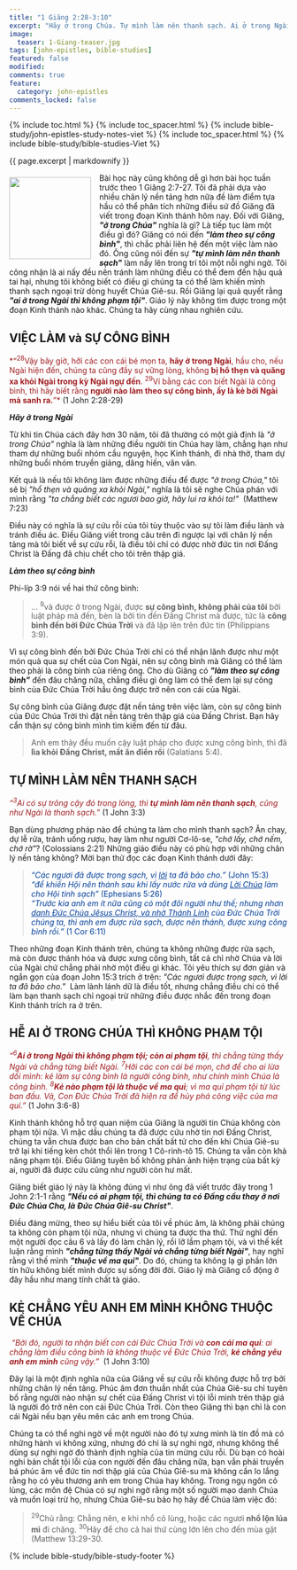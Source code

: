 ```yaml
---
title: "1 Giăng 2:28-3:10"
excerpt: "Hãy ở trong Chúa. Tự mình làm nên thanh sạch. Ai ở trong Ngài thì không phạm tội. Ai không yêu anh em mình thì không phải là con cái Chúa."
image:
  teaser: 1-Giang-teaser.jpg
tags: [john-epistles, bible-studies]
featured: false
modified:
comments: true
feature:
  category: john-epistles
comments_locked: false
---
```


{% include toc.html %}
{% include toc_spacer.html %}
{% include bible-study/john-epistles-study-notes-viet %}
{% include toc_spacer.html %}
{% include bible-study/bible-studies-Viet %}

{{ page.excerpt | markdownify }}

<div>
<p>
<img alt src="http://vacsf.org/assets/images/1-Giang-teaser.jpg" style="border: 0px none; margin: 7px 15px 0px 0px; max-width: 100%; height: 148px; padding: 0px; float: left;">
Bài học này cũng không dễ gì hơn bài học tuần trước theo 1 Giăng 2:7-27. Tôi đã phải dựa vào nhiều chân lý nền tảng hơn nữa đề làm điểm tựa hầu có thể phân tích những điều sứ đồ Giăng đã viết trong đoạn Kinh thánh hôm nay. Đối với Giăng, <i><strong>"ở trong Chúa"</strong></i> nghĩa là gì? Là tiếp tục làm một điều gì đó? Giăng có nói đến <i><strong>"làm theo sự công bình"</strong></i>, thì chắc phải liên hệ đến một việc làm nào đó. Ông cũng nói đến sự <i><strong>"tự mình làm nên thanh sạch"</strong></i> làm nẩy lên trong trí tôi một nỗi nghi ngờ. Tôi công nhận là ai nấy đều nên tránh làm những điều có thể đem đến hậu quả tai hại, nhưng tôi không biết có điều gì chúng ta có thể làm khiến mình thanh sạch ngoại trừ dòng huyết Chúa Giê-su. Rồi Giăng lại quả quyết rằng <i><strong>"ai ở trong Ngài thì không phạm tội"</strong></i>. Giáo lý này không tìm được trong một đoạn Kinh thánh nào khác. Chúng ta hãy cùng nhau nghiên cứu.
</p>
</div>


## VIỆC LÀM và SỰ CÔNG BÌNH

<span style="color: rgb(159, 29, 33);">
*“<sup>28</sup>Vậy bây giờ, hỡi các con cái bé mọn ta, <strong>hãy ở trong Ngài</strong>, hầu cho, nếu Ngài hiện đến, chúng ta cũng đầy sự vững lòng, không <strong>bị hổ thẹn và quăng xa khỏi Ngài trong kỳ Ngài ngự đến</strong>. <sup>29</sup>Ví bằng các con biết Ngài là công bình, thì hãy biết rằng <strong>người nào làm theo sự công bình, ấy là kẻ bởi Ngài mà sanh ra.</strong>”*
</span>
(1 John 2:28-29) 

***Hãy ở trong Ngài***

Từ khi tin Chúa cách đây hơn 30 năm, tôi đã thường có một giả định là *"ở trong Chúa"* nghĩa là làm những điều người tin Chúa hay làm, chẳng hạn như tham dự những buổi nhóm cầu nguyện, học Kinh thánh, đi nhà thờ, tham dự những buổi nhóm truyền giảng, dâng hiến, vân vân.

Kết quả là nếu tôi không làm được những điều để được *"ở trong Chúa,"* tôi sẽ bị *"hổ thẹn và quăng xa khỏi Ngài,"* nghĩa là tôi sẽ nghe Chúa phán với mình rằng *"ta chẳng biết các ngươi bao giờ, hãy lui ra khỏi ta!"*  (Matthew 7:23) 

Điều này có nghĩa là sự cứu rỗi của tôi tùy thuộc vào sự tôi làm điều lành và tránh điều ác. Điều Giăng viết trong câu trên đi ngược lại với chân lý nền tảng mà tôi biết về sự cứu rỗi, là điều tôi chỉ có được nhờ đức tin nơi Đấng Christ là Đấng đã chịu chết cho tôi trên thập giá.

***Làm theo sự công bình***

Phi-líp 3:9 nói về hai thứ công bình:

> ... <sup>9</sup>và được ở trong Ngài, được <strong>sự công bình, không phải của tôi</strong> bởi luật pháp mà đến, bèn là bởi tin đến Ðấng Christ mà được, tức là <strong>công bình đến bởi Ðức Chúa Trời</strong> và đã lập lên trên đức tin (Philippians 3:9).

Vì sự công bình đến bởi Đức Chúa Trời chỉ có thể nhận lãnh được như một món quà qua sự chết của Con Ngài, nên sự công bình mà Giăng có thể làm theo phải là công bình của riêng ông. Cho dù Giăng có <i><strong>"làm theo sự công bình"</strong></i> đến đâu chăng nữa, chẳng điều gì ông làm có thể đem lại sự công bình của Đức Chúa Trời hầu ông được trở nên con cái của Ngài.

Sự công bình của Giăng được đặt nền tảng trên việc làm, còn sự công bình của Đức Chúa Trời thì đặt nền tảng trên thập giá của Đấng Christ. Bạn hãy cẩn thận sự công bình mình tìm kiếm đến từ đâu.

> Anh em thảy đều muốn cậy luật pháp cho được xưng công bình, thì đã <strong>lìa khỏi Ðấng Christ, mất ân điển rồi</strong> (Galatians 5:4).

## TỰ MÌNH LÀM NÊN THANH SẠCH

<span style="color: rgb(159, 29, 33);"> *“<sup>3</sup>Ai có sự trông cậy đó trong lòng, thì <i><strong>tự mình làm nên thanh sạch</strong></i>, cũng như Ngài là thanh sạch.”* </span> (1 John 3:3) 

Bạn dùng phương pháp nào để chúng ta làm cho mình thanh sạch? Ăn chay, dự lễ rửa, tránh uống rượu, hay làm như người Cơ-lô-se, *"chớ lấy, chớ nếm, chớ rờ"*? (Colossians 2:21) Những giáo điều này có phù hợp với những chân lý nền tảng không? Mời bạn thử đọc các đoạn Kinh thánh dưới đây:

> <span style="color: rgb(0, 61, 152);">*“Các ngươi đã được trong sạch, vì <u>lời</u> ta đã bảo cho.”* (John 15:3)<br />    *“để khiến Hội nên thánh sau khi lấy nước rửa và dùng <u>Lời Chúa</u> làm cho Hội tinh sạch”* (Ephesians 5:26)<br />    *“Trước kia anh em ít nữa cũng có một đôi người như thế; nhưng nhơn <u>danh Ðức Chúa Jêsus Christ, và nhờ Thánh Linh</u> của Ðức Chúa Trời chúng ta, thì anh em được rửa sạch, được nên thánh, được xưng công bình rồi.”* (1 Cor 6:11)</span>

Theo những đoạn Kinh thánh trên, chúng ta không những được rửa sạch, mà còn được thánh hóa và được xưng công bình, tất cả chỉ nhờ Chúa và lời của Ngài chứ chẳng phải nhờ một điều gì khác. Tôi yêu thích sự đơn giản và ngắn gọn của đoạn John 15:3 trích ở trên: *"Các ngươi được trong sạch, vì lời ta đã bảo cho."*  Làm lành lánh dữ là điều tốt, nhưng chẳng điều chi có thể làm bạn thanh sạch chỉ ngoại trừ những điều được nhắc đến trong đoạn Kinh thánh trích ra ở trên.

## HỄ AI Ở TRONG CHÚA THÌ KHÔNG PHẠM TỘI

<span style="color: rgb(159, 29, 33);"> *“<sup>6</sup><strong>Ai ở trong Ngài thì không phạm tội; còn ai phạm tội</strong>, thì chẳng từng thấy Ngài và chẳng từng biết Ngài. <sup>7</sup>Hỡi các con cái bé mọn, chớ để cho ai lừa dối mình: kẻ làm sự công bình là người công bình, như chính mình Chúa là công bình. <sup>8</sup><strong>Kẻ nào phạm tội là thuộc về ma quỉ</strong>; vì ma quỉ phạm tội từ lúc ban đầu. Vả, Con Ðức Chúa Trời đã hiện ra để hủy phá công việc của ma quỉ.”* </span> (1 John 3:6-8)  

Kinh thánh không hỗ trợ quan niệm của Giăng là người tin Chúa không còn phạm tội nữa. Vì mặc dầu chúng ta đã được cứu nhờ tin nơi Đấng Christ, chúng ta vẫn chưa được ban cho bản chất bất tử cho đến khi Chúa Giê-su trở lại khi tiếng kèn chót thổi lên trong 1 Cô-rinh-tô 15. Chúng ta vẫn còn khả năng phạm tội. Điều Giăng tuyên bố không phản ảnh hiện trạng của bất kỳ ai, người đã được cứu cũng như người còn hư mất.

Giăng biết giáo lý này là không đúng vì như ông đã viết trước đây trong 1 John 2:1-1 rằng ***"Nếu có ai phạm tội, thì chúng ta có Đấng cầu thay ở nơi Đức Chúa Cha, là Đức Chúa Giê-su Christ"***.

Điều đáng mừng, theo sự hiểu biết của tôi về phúc âm, là không phải chúng ta không còn phạm tội nữa, nhưng vì chúng ta được tha thứ. Thử nghĩ đến một người đọc câu 6 và lấy đó làm chân lý, rồi lỡ lầm phạm tội, và vì thế kết luận rằng mình ***"chẳng từng thấy Ngài và chẳng từng biết Ngài"***, hay nghĩ rằng vì thế mình ***"thuộc về ma quỉ"***.   Do đó, chúng ta không lạ gì phần lớn tín hữu không biết mình được sự sống đời đời. Giáo lý mà Giăng cổ động ở đây hầu như mang tính chất tà giáo.

## KẺ CHẲNG YÊU ANH EM MÌNH KHÔNG THUỘC VỀ CHÚA

<span style="color: rgb(159, 29, 33);"> *“Bởi đó, người ta nhận biết con cái Ðức Chúa Trời và <strong>con cái ma quỉ</strong>: ai chẳng làm điều công bình là không thuộc về Ðức Chúa Trời, <strong>kẻ chẳng yêu anh em mình</strong> cũng vậy.”* </span> (1 John 3:10)  

Đây lại là một định nghĩa nữa của Giăng về sự cứu rỗi không được hỗ trợ bởi những chân lý nền tảng. Phúc âm đơn thuần nhất của Chúa Giê-su chỉ tuyên bố rằng người nào nhận sự chết của Đấng Christ vì tội lỗi mình trên thập giá là người đó trở nên con cái Đức Chúa Trời. Còn theo Giăng thì bạn chỉ là con cái Ngài nếu bạn yêu mên các anh em trong Chúa.

Chúng ta có thể nghi ngờ về một người nào đó tự xưng mình là tín đồ mà có những hành vi không xứng, nhưng đó chỉ là sự nghi ngờ, nhưng không thể dùng sự nghi ngờ đó thành định nghĩa của tin mừng cứu rỗi. Dù bạn có hoài nghi bản chất tội lỗi của con người đến đâu chăng nữa, bạn vẫn phải truyền bá phúc âm về đức tin nơi thập giá của Chúa Giê-su mà không cần lo lắng rằng họ có yêu thương anh em trong Chúa hay không. Trong ngụ ngôn cỏ lùng, các môn đệ Chúa có sự  nghi ngờ rằng một số người mạo danh Chúa và muốn loại trừ họ, nhưng Chúa Giê-su bảo họ hãy để Chúa làm việc đó:

> <sup>29</sup>Chủ rằng: Chẳng nên, e khi nhổ cỏ lùng, hoặc các ngươi <strong>nhổ lộn lúa mì</strong> đi chăng. <sup>30</sup>Hãy để cho cả hai thứ cùng lớn lên cho đến mùa gặt (Matthew 13:29-30.

{% include bible-study/bible-study-footer %}

